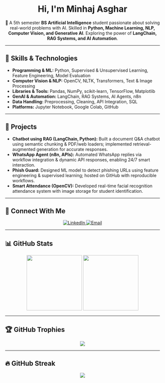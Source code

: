 <h1 align="center">Hi, I'm Minhaj Asghar</h1>

<p align="center">
  🚀 A 5th semester <b>BS Artificial Intelligence</b> student passionate about solving real-world problems with AI.  
  Skilled in <b>Python, Machine Learning, NLP, Computer Vision, and Generative AI</b>.  
  Exploring the power of <b>LangChain, RAG Systems, and AI Automation</b>.
</p>

---

## 🧠 Skills & Technologies  

- **Programming & ML:** Python, Supervised & Unsupervised Learning, Feature Engineering, Model Evaluation  
- **Computer Vision & NLP:** OpenCV, NLTK, Transformers, Text & Image Processing  
- **Libraries & Tools:** Pandas, NumPy, scikit-learn, TensorFlow, Matplotlib  
- **GenAI & Automation:** LangChain, RAG Systems, AI Agents, n8n  
- **Data Handling:** Preprocessing, Cleaning, API Integration, SQL  
- **Platforms:** Jupyter Notebook, Google Colab, GitHub  

---

## 💼 Projects  

- **Chatbot using RAG (LangChain, Python):** Built a document Q&A chatbot using semantic chunking & PDF/web loaders; implemented retrieval-augmented generation for accurate responses.  
- **WhatsApp Agent (n8n, APIs):** Automated WhatsApp replies via workflow integration & dynamic API responses, enabling 24/7 smart interaction.  
- **Phish Guard:** Designed ML model to detect phishing URLs using feature engineering & supervised learning; hosted on GitHub with reproducible workflows.  
- **Smart Attendance (OpenCV):** Developed real-time facial recognition attendance system with image storage for student identification.  

---

## 🔗 Connect With Me  

<p align="center">
  <a href="https://linkedin.com/in/minhajasghar" target="_blank">
    <img src="https://img.shields.io/badge/LinkedIn-0A66C2?style=for-the-badge&logo=linkedin&logoColor=white" alt="LinkedIn"/>
  </a>
  <a href="mailto:minhajasghar5@gmail.com" target="_blank">
    <img src="https://img.shields.io/badge/Email-D44638?style=for-the-badge&logo=gmail&logoColor=white" alt="Email"/>
  </a>
</p>

---

## 📊 GitHub Stats  

<p align="center">
  <img src="https://github-readme-stats.vercel.app/api?username=minhajasghar&show_icons=true&theme=radical" height="180"/>
  <img src="https://github-readme-stats.vercel.app/api/top-langs/?username=minhajasghar&layout=compact&theme=radical" height="180"/>
</p>

---

## 🏆 GitHub Trophies  

<p align="center">
  <img src="https://github-profile-trophy.vercel.app/?username=minhajasghar&theme=radical&row=1&column=6"/>
</p>

---

## 🔥 GitHub Streak  

<p align="center">
  <img src="https://github-readme-streak-stats.herokuapp.com?user=minhajasghar&theme=radical&hide_border=false"/>
</p>
